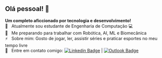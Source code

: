 <!--
# Násser Rafael
-->
## Olá pessoal! 👋
<!--
**nasserrafaelfk/nasserrafaelfk** is a ✨ _special_ ✨ repository because its `README.md` (this file) appears on your GitHub profile.

Here are some ideas to get you started:

- 🔭 I’m currently working on ...
- 🌱 I’m currently learning ...
- 👯 I’m looking to collaborate on ...
- 🤔 I’m looking for help with ...
- 💬 Ask me about ...
- 📫 How to reach me: ...
- 😄 Pronouns: ...
- ⚡ Fun fact: ...
-->
<strong>Um completo aficcionado por tecnologia e desenvolvimento!</strong>
<br/> 🌱 &nbsp; Atualmente sou estudante de Engenharia de Computação :computer:
<br/> :rocket: &nbsp; Me preparando para trabalhar com Robótica, AI, ML e Biomecânica
<br/> ⚡ &nbsp; Sobre mim: Gosto de jogar, ler, assistir séries e praticar esportes no meu tempo livre
<br/> :email: &nbsp; Entre em contato comigo: [![Linkedin Badge](https://img.shields.io/badge/-NásserRafael-blue?style=flat-square&logo=Linkedin&logoColor=white&link=https://www.linkedin.com/in/nasserrafaelfk/)](https://www.linkedin.com/in/nasserrafaelfk/) 
| 
[![Outlook Badge](https://img.shields.io/badge/-nasserrafael@hotmail.com-darkblue?style=flat-square&logo=microsoft&logoColor=white&link=mailto:nasserrafael@hotmail.com)](mailto:nasserrafael@hotmail.com)
